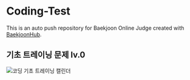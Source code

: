 # Coding-Test
This is an auto push repository for Baekjoon Online Judge created with [BaekjoonHub](https://github.com/BaekjoonHub/BaekjoonHub).

## 기초 트레이닝 문제 lv.0
![코딩 기초 트레이닝 캘린더](https://github.com/Yim-HaEun/Coding-Test/assets/49932613/412c4f3d-6bcf-4fd3-a8e3-b04ed25c0b36)


